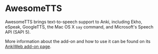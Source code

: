 # AwesomeTTS

AwesomeTTS brings text-to-speech support to Anki, including Ekho, eSpeak,
GoogleTTS, the Mac OS X `say` command, and Microsoft's Speech API (SAPI 5).

More information about the add-on and how to use it can be found on its
[AnkiWeb add-on page](https://ankiweb.net/shared/info/301952613).
